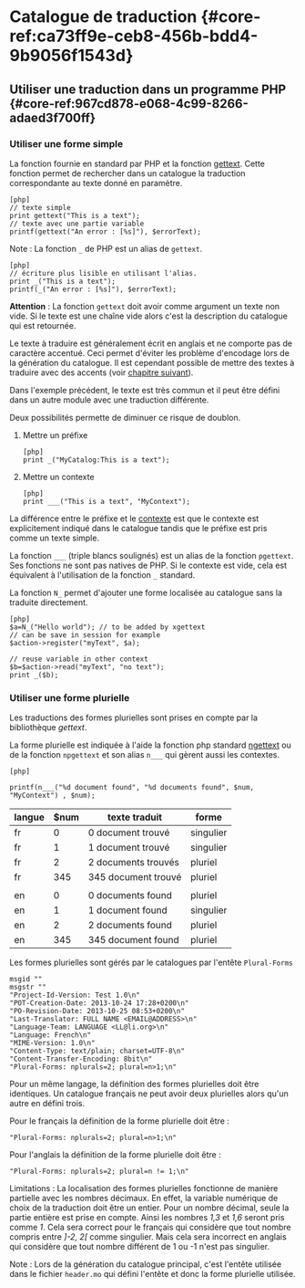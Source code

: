 # Catalogue de traduction {#core-ref:ca73ff9e-ceb8-456b-bdd4-9b9056f1543d}

## Utiliser une traduction dans un programme PHP {#core-ref:967cd878-e068-4c99-8266-adaed3f700ff}

### Utiliser une forme simple

La fonction fournie en standard par PHP et la fonction [gettext][phpGettext].
Cette fonction permet de rechercher dans un catalogue la traduction
correspondante au texte donné en paramètre.

    [php]
    // texte simple
    print gettext("This is a text");
    // texte avec une partie variable
    printf(gettext("An error : [%s]"), $errorText);

Note : La fonction `_` de PHP est un alias de `gettext`.

    [php]
    // écriture plus lisible en utilisant l'alias.
    print _("This is a text");
    printf(_("An error : [%s]"), $errorText);


**Attention** : La fonction `gettext` doit avoir comme argument un texte non vide.
Si le texte est une chaîne vide alors c'est la description du catalogue qui est
retournée.

Le texte à traduire est généralement écrit en anglais et ne comporte pas de
caractère accentué. Ceci permet d'éviter les problème d'encodage lors de la
génération du catalogue. Il est cependant possible de mettre des textes à
traduire avec des accents (voir [chapitre suivant][gencatalog]).

Dans l'exemple précédent, le texte est très commun et il peut être défini dans
un autre module avec une traduction différente. 

Deux possibilités permette de diminuer ce risque de doublon.

1.  Mettre un préfixe
    
        [php]
        print _("MyCatalog:This is a text");

2.  Mettre un contexte
    
        [php]
        print ___("This is a text", "MyContext");

La différence entre le préfixe et le [contexte][pgettext] est que le contexte est
explicitement indiqué dans le catalogue tandis que le préfixe est pris comme un
texte simple.

La fonction `___` (triple blancs soulignés) est un alias de la fonction
`pgettext`. Ses fonctions ne sont pas natives de PHP. Si le contexte est vide,
cela est équivalent à l'utilisation de la fonction `_` standard.


La fonction `N_` permet d'ajouter une forme localisée au catalogue sans la
traduite directement.

    [php]
    $a=N_("Hello world"); // to be added by xgettext
    // can be save in session for example
    $action->register("myText", $a);
    
    // reuse variable in other context
    $b=$action->read("myText", "no text");
    print _($b);
    

### Utiliser une forme plurielle

Les traductions des formes plurielles sont prises en compte par la bibliothèque
_gettext_.

La forme plurielle est indiquée à l'aide la fonction php standard
[ngettext][ngettext] ou de la fonction `npgettext` et son alias `n___` qui
gèrent aussi les contextes.

    [php]
    
    printf(n___("%d document found", "%d documents found", $num, "MyContext") , $num);


| langue | $num |    texte traduit    |   forme   |
| ------ | ---- | ------------------- | --------- |
| fr     |    0 | 0 document trouvé   | singulier |
| fr     |    1 | 1 document trouvé   | singulier |
| fr     |    2 | 2 documents trouvés | pluriel   |
| fr     |  345 | 345 document trouvé | pluriel   |
|        |      |                     |           |
| en     |    0 | 0 documents found   | pluriel   |
| en     |    1 | 1 document found    | singulier |
| en     |    2 | 2 documents found   | pluriel   |
| en     |  345 | 345 document found  | pluriel   |

Les formes plurielles sont gérés par le catalogues par l'entête `Plural-Forms`

    msgid ""
    msgstr ""
    "Project-Id-Version: Test 1.0\n"
    "POT-Creation-Date: 2013-10-24 17:28+0200\n"
    "PO-Revision-Date: 2013-10-25 08:53+0200\n"
    "Last-Translator: FULL NAME <EMAIL@ADDRESS>\n"
    "Language-Team: LANGUAGE <LL@li.org>\n"
    "Language: French\n"
    "MIME-Version: 1.0\n"
    "Content-Type: text/plain; charset=UTF-8\n"
    "Content-Transfer-Encoding: 8bit\n"
    "Plural-Forms: nplurals=2; plural=n>1;\n"
    
    

Pour un même langage, la définition des formes plurielles doit être identiques.
Un catalogue français ne peut avoir deux plurielles alors qu'un autre en défini
trois.

Pour le français la définition de la forme plurielle doit être :

    "Plural-Forms: nplurals=2; plural=n>1;\n"

Pour l'anglais la définition de la forme plurielle doit être :

    "Plural-Forms: nplurals=2; plural=n != 1;\n"

Limitations : La localisation des formes plurielles fonctionne de manière
partielle avec les nombres décimaux. En effet, la variable numérique de choix de
la traduction doit être un entier. Pour un nombre décimal, seule la partie
entière est prise en compte. Ainsi les nombres _1,3_ et _1,6_ seront pris comme
_1_. Cela sera correct pour le français qui considère que tout nombre compris
entre _]-2, 2[_ comme singulier. Mais cela sera incorrect en anglais qui
considère que tout nombre différent de 1 ou -1 n'est pas singulier.

Note : Lors de la génération du catalogue principal, c'est l'entête utilisée
dans le  fichier `header.mo` qui défini l'entête et donc la forme plurielle
utilisée.


<!-- link -->
[wikiGettext]:       http://fr.wikipedia.org/wiki/GNU_gettext "Gettext sur Wikipédia"
[phpGettext]:        http://www.php.net/manual/fr/function.gettext.php "gettext sur php.net"
[actions]:           #core-ref:e67d8aeb-939c-46e3-9be8-6fc3ba75ebc2 "Action Dynacase"
[wsh]:               #core-ref:4df1314f-9fdd-4a7f-af37-a18cc39f3505 "Script Dynacase"
[gencatalog]:        #core-ref:2c163f00-8e94-4736-86f2-bb51352c52aa
[pgettext]:          http://www.gnu.org/software/gettext/manual/html_node/Contexts.html "Contexte dans gettext"
[ngettext]:          http://www.php.net/manual/fr/function.ngettext.php "ngettext sur php.net"
[layout]:           #core-ref:5f4a2f4b-9ceb-42db-8ac1-2a7baa621ce2
[xgettext]:         http://www.gnu.org/software/gettext/manual/html_node/xgettext-Invocation.htm "xgettext reference"
[famdecl]:          #core-ref:cfc7f53b-7982-431e-a04b-7b54eddf4a75
[gettextutil]:      http://www.gnu.org/software/gettext/manual/html_node/index.html#Top